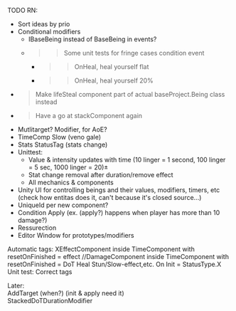 TODO RN:  
* Sort ideas by prio
* Conditional modifiers
  * IBaseBeing instead of BaseBeing in events? 
  * >>Some unit tests for fringe cases condition event
     * >>OnHeal, heal yourself flat
     * >>OnHeal, heal yourself 20%
* >Make lifeSteal component part of actual baseProject.Being class instead 
* >Have a go at stackComponent again
* Mutlitarget? Modifier, for AoE?
* TimeComp Slow (veno gale)
* Stats StatusTag (stats change)
* Unittest:
  * Value & intensity updates with time (10 linger = 1 second, 100 linger = 5 sec, 1000 linger = 20)±
  * Stat change removal after duration/remove effect
  * All mechanics & components
* Unity UI for controlling beings and their values, modifiers, timers, etc (check how entitas does it, can't because it's closed source...)
* UniqueId per new component?
* Condition Apply (ex. (apply?) happens when player has more than 10 damage?)
* Ressurection
* Editor Window for prototypes/modifiers

Automatic tags:
    XEffectComponent inside TimeComponent with resetOnFinished = effect
    //DamageComponent inside TimeComponent with resetOnFinished = DoT
    Heal
    Stun/Slow-effect,etc. On Init = StatusType.X
    Unit test: Correct tags

Later:    
    AddTarget (when?) (init & apply need it)  
    StackedDoTDurationModifier